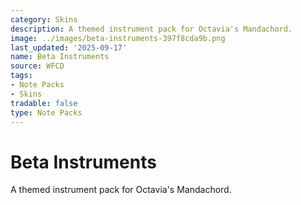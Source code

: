 ```yaml
---
category: Skins
description: A themed instrument pack for Octavia's Mandachord.
image: ../images/beta-instruments-397f8cda9b.png
last_updated: '2025-09-17'
name: Beta Instruments
source: WFCD
tags:
- Note Packs
- Skins
tradable: false
type: Note Packs
---
```


# Beta Instruments

A themed instrument pack for Octavia's Mandachord.

